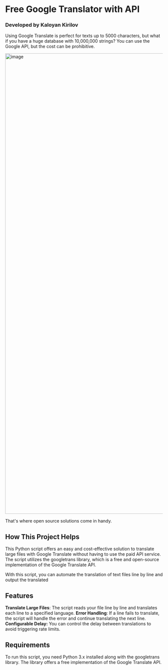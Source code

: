 # Free Google Translator with API
### Developed by Kaloyan Kirilov

Using Google Translate is perfect for texts up to 5000 characters, but what if you have a huge database with 10,000,000 strings? You can use the Google API, but the cost can be prohibitive.

<img width="1469" alt="image" src="https://github.com/user-attachments/assets/13768e81-c8e2-49bc-804b-b089b9317fbe">


That's where open source solutions come in handy.

## How This Project Helps

This Python script offers an easy and cost-effective solution to translate large files with Google Translate without having to use the paid API service. The script utilizes the googletrans library, which is a free and open-source implementation of the Google Translate API.

With this script, you can automate the translation of text files line by line and output the translated 


## Features
**Translate Large Files**: The script reads your file line by line and translates each line to a specified language.
**Error Handling**: If a line fails to translate, the script will handle the error and continue translating the next line.
**Configurable Delay:** You can control the delay between translations to avoid triggering rate limits.

## Requirements

To run this script, you need Python 3.x installed along with the googletrans library. The library offers a free implementation of the Google Translate API.
